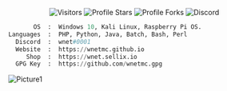 <p align="center"><img src="https://gpvc.arturio.dev/wnetMC" alt="Visitors"></a>
<img src="https://img.shields.io/badge/dynamic/json?&label=Total%20Stars&color=bb2527&style=flat&style=for-the-badge&query=%24.stars&url=https://api.github-star-counter.workers.dev/user/wnetMC" alt="Profile Stars"></a>
<img src="https://img.shields.io/badge/dynamic/json?&label=Total%20Forks&color=bb2527&style=flat&style=for-the-badge&query=%24.forks&url=https://api.github-star-counter.workers.dev/user/wnetMC" alt="Profile Forks">
<img alt="Discord" src="https://img.shields.io/discord/978484691617349652">
</a>
</p>

```python
       OS  :  Windows 10, Kali Linux, Raspberry Pi OS.
Languages  :  PHP, Python, Java, Batch, Bash, Perl
  Discord  :  wnet#0001
  Website  :  https://wnetmc.github.io
     Shop  :  https://wnet.sellix.io
  GPG Key  :  https://github.com/wnetmc.gpg
```

![Picture1](https://i.ibb.co/ccwMc7K/bg-2.png)

</p>
